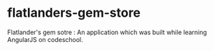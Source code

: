 # flatlanders-gem-store
Flatlander's gem sotre : An application which was built while learning AngularJS on codeschool. 